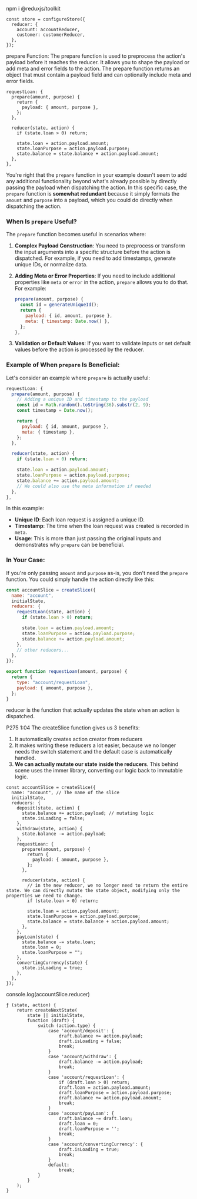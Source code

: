 
npm i @reduxjs/toolkit

```
const store = configureStore({
  reducer: {
    account: accountReducer,
    customer: customerReducer,
  },
});
```

prepare Function:
The prepare function is used to preprocess the action's payload before it reaches the reducer. It allows you to shape the payload or add meta and error fields to the action. The prepare function returns an object that must contain a payload field and can optionally include meta and error fields.

```
requestLoan: {
  prepare(amount, purpose) {
    return {
      payload: { amount, purpose },
    };
  },

  reducer(state, action) {
    if (state.loan > 0) return;

    state.loan = action.payload.amount;
    state.loanPurpose = action.payload.purpose;
    state.balance = state.balance + action.payload.amount;
  },
},
```

You're right that the `prepare` function in your example doesn't seem to add any additional functionality beyond what's already possible by directly passing the payload when dispatching the action. In this specific case, the `prepare` function is **somewhat redundant** because it simply formats the `amount` and `purpose` into a payload, which you could do directly when dispatching the action.

### When Is `prepare` Useful?

The `prepare` function becomes useful in scenarios where:

1. **Complex Payload Construction**: You need to preprocess or transform the input arguments into a specific structure before the action is dispatched. For example, if you need to add timestamps, generate unique IDs, or normalize data.

2. **Adding Meta or Error Properties**: If you need to include additional properties like `meta` or `error` in the action, `prepare` allows you to do that. For example:
   ```javascript
   prepare(amount, purpose) {
     const id = generateUniqueId();
     return {
       payload: { id, amount, purpose },
       meta: { timestamp: Date.now() },
     };
   },
   ```

3. **Validation or Default Values**: If you want to validate inputs or set default values before the action is processed by the reducer.

### Example of When `prepare` Is Beneficial:

Let's consider an example where `prepare` is actually useful:

```javascript
requestLoan: {
  prepare(amount, purpose) {
    // Adding a unique ID and timestamp to the payload
    const id = Math.random().toString(36).substr(2, 9);
    const timestamp = Date.now();

    return {
      payload: { id, amount, purpose },
      meta: { timestamp },
    };
  },

  reducer(state, action) {
    if (state.loan > 0) return;

    state.loan = action.payload.amount;
    state.loanPurpose = action.payload.purpose;
    state.balance += action.payload.amount;
    // We could also use the meta information if needed
  },
},
```

In this example:
- **Unique ID**: Each loan request is assigned a unique ID.
- **Timestamp**: The time when the loan request was created is recorded in `meta`.
- **Usage**: This is more than just passing the original inputs and demonstrates why `prepare` can be beneficial.

### In Your Case:

If you're only passing `amount` and `purpose` as-is, you don't need the `prepare` function. You could simply handle the action directly like this:

```javascript
const accountSlice = createSlice({
  name: "account",
  initialState,
  reducers: {
    requestLoan(state, action) {
      if (state.loan > 0) return;

      state.loan = action.payload.amount;
      state.loanPurpose = action.payload.purpose;
      state.balance += action.payload.amount;
    },
    // other reducers...
  },
});

export function requestLoan(amount, purpose) {
  return {
    type: "account/requestLoan",
    payload: { amount, purpose },
  };
}
```

reducer is the function that actually updates the state when an action is dispatched.

P275 1:04
The createSlice function gives us 3 benefits:
1. It automatically creates action creator from reducers
2. It makes writing these reducers a lot easier, because we no longer needs the switch statement and the default case is automatically handled.
3. **We can actually mutate our state inside the reducers**. This behind scene uses the immer library, converting our logic back to immutable logic.

```
const accountSlice = createSlice({
  name: "account", // The name of the slice
  initialState,
  reducers: {
    deposit(state, action) {
      state.balance += action.payload; // mutating logic
      state.isLoading = false;
    },
    withdraw(state, action) {
      state.balance -= action.payload;
    },
    requestLoan: {
      prepare(amount, purpose) {
        return {
          payload: { amount, purpose },
        };
      },

      reducer(state, action) {
        // in the new reducer, we no longer need to return the entire state. We can directly mutate the state object, modifying only the properties we need to change.
        if (state.loan > 0) return;

        state.loan = action.payload.amount;
        state.loanPurpose = action.payload.purpose;
        state.balance = state.balance + action.payload.amount;
      },
    },
    payLoan(state) {
      state.balance -= state.loan;
      state.loan = 0;
      state.loanPurpose = "";
    },
    convertingCurrency(state) {
      state.isLoading = true;
    },
  },
});
```

console.log(accountSlice.reducer)
```
ƒ (state, action) {
    return createNextState(
        state || initialState,
        function (draft) {
            switch (action.type) {
                case 'account/deposit': {
                    draft.balance += action.payload;
                    draft.isLoading = false;
                    break;
                }
                case 'account/withdraw': {
                    draft.balance -= action.payload;
                    break;
                }
                case 'account/requestLoan': {
                    if (draft.loan > 0) return;
                    draft.loan = action.payload.amount;
                    draft.loanPurpose = action.payload.purpose;
                    draft.balance += action.payload.amount;
                    break;
                }
                case 'account/payLoan': {
                    draft.balance -= draft.loan;
                    draft.loan = 0;
                    draft.loanPurpose = '';
                    break;
                }
                case 'account/convertingCurrency': {
                    draft.isLoading = true;
                    break;
                }
                default:
                    break;
            }
        }
    );
}


```